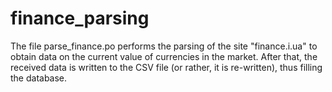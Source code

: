 # finance_parsing
The file parse_finance.po performs the parsing of the site "finance.i.ua" to obtain data on the current value of currencies in the market. 
After that, the received data is written to the CSV file (or rather, it is re-written), thus filling the database.
